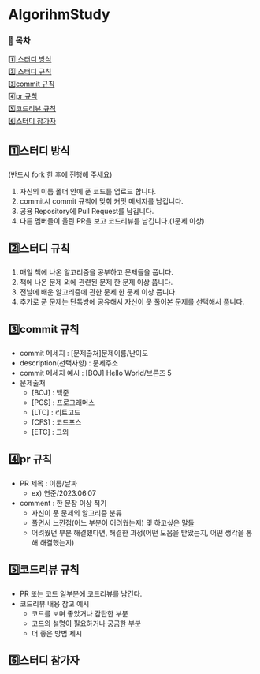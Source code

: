 # AlgorihmStudy

### 📖 목차
[1️⃣ 스터디 방식](#1️⃣스터디-방식)   
[2️⃣ 스터디 규칙](#2️⃣스터디-규칙)   
[3️⃣commit 규칙](#3️⃣commit-규칙)   
[4️⃣pr 규칙](#4️⃣pr-규칙)           
[5️⃣코드리뷰 규칙](#5️⃣코드리뷰-규칙)   
[6️⃣스터디 참가자](#6️⃣스터디-참가자) 

## 1️⃣스터디 방식
(반드시 fork 한 후에 진행해 주세요)  
1. 자신의 이름 폴더 안에 푼 코드를 업로드 합니다.  
2. commit시 commit 규칙에 맞춰 커밋 메세지를 남깁니다.
3. 공용 Repository에 Pull Request를 남깁니다.
4. 다른 멤버들이 올린 PR을 보고 코드리뷰를 남깁니다.(1문제 이상)  


## 2️⃣스터디 규칙
1. 매일 책에 나온 알고리즘을 공부하고 문제들을 풉니다.
2. 책에 나온 문제 외에 관련된 문제 한 문제 이상 풉니다.
3. 전날에 배운 알고리즘에 관한 문제 한 문제 이상 풉니다.
4. 추가로 푼 문제는 단톡방에 공유해서 자신이 못 풀어본 문제를 선택해서 풉니다.

## 3️⃣commit 규칙
- commit 메세지 : [문제출처]문제이름/난이도
- description(선택사항) : 문제주소
- commit 메세지 예시 : [BOJ] Hello World/브론즈 5
- 문제출처
  + [BOJ] : 백준
  + [PGS] : 프로그래머스
  + [LTC] : 리트고드
  + [CFS] : 코드포스
  + [ETC] : 그외 
## 4️⃣pr 규칙
- PR 제목 : 이름/날짜
   + ex) 연준/2023.06.07
- comment : 한 문장 이상 적기
  + 자신이 푼 문제의 알고리즘 분류
  + 풀면서 느낀점(어느 부분이 어려웠는지) 및 하고싶은 말들
  + 어려웠던 부분 해결했다면, 해결한 과정(어떤 도움을 받았는지, 어떤 생각을 통해 해결했는지)   
## 5️⃣코드리뷰 규칙
- PR 또는 코드 일부분에 코드리뷰를 남긴다.
- 코드리뷰 내용 참고 예시
  + 코드를 보며 좋았거나 감탄한 부분
  + 코드의 설명이 필요하거나 궁금한 부분
  + 더 좋은 방법 제시

## 6️⃣스터디 참가자






